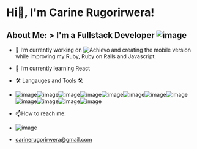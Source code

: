 # Hi👋, I'm Carine Rugorirwera!

## About Me: > I'm a Fullstack Developer ![image](https://github.com/CariTheLight/CariTheLight/assets/122978378/aa16c76f-d210-46ff-aa10-3f58e35eb082)

- 🔭 I’m currently working on ![Achievo](https://www.achievo.me/) and creating the mobile version while improving my Ruby, Ruby on Rails and Javascript.
- 🌱 I’m currently learning React
- 🛠️ Langauges and Tools 🛠️
-  ![image](https://github.com/CariTheLight/CariTheLight/assets/122978378/488f4c25-92a4-44bf-9067-43063458b35b)![image](https://github.com/CariTheLight/CariTheLight/assets/122978378/f279b7b4-d152-4f03-b3ca-d660e1896cdc)![image](https://github.com/CariTheLight/CariTheLight/assets/122978378/92681e10-bee0-42f7-b8d8-4265476cbb97)![image](https://github.com/CariTheLight/CariTheLight/assets/122978378/4f4b4a1d-4671-43cc-986f-b43b3a6a7732)![image](https://github.com/CariTheLight/CariTheLight/assets/122978378/c15b46f0-9326-462a-945c-72b767b4ec0f)![image](https://github.com/CariTheLight/CariTheLight/assets/122978378/3a9bf11d-b268-48c4-b4ca-4f842372a124)![image](https://github.com/CariTheLight/CariTheLight/assets/122978378/a4248b62-55d6-4ff9-b301-24ffd0a569ee)![image](https://github.com/CariTheLight/CariTheLight/assets/122978378/b4ac17c6-791d-414c-a157-b9cdc85d24b1)![image](https://github.com/CariTheLight/CariTheLight/assets/122978378/68fb0724-f0af-4f8e-9d1c-b824c8891494)![image](https://github.com/CariTheLight/CariTheLight/assets/122978378/cf0e478a-c531-4734-a3fa-a1e5cb6d8ab1)![image](https://github.com/CariTheLight/CariTheLight/assets/122978378/8c8fc7f0-b4fa-4418-b73d-c992e73eedfd)![image](https://github.com/CariTheLight/CariTheLight/assets/122978378/2be553ef-87f1-468d-92ae-3cf065b1745f)

- 📫How to reach me:
- ![image](https://github.com/CariTheLight/CariTheLight/assets/122978378/7fbb3cde-344b-4373-b41e-c77f07ef0514)
- carinerugorirwera@gmail.com

